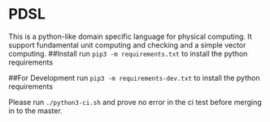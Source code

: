 # PDSL
This is a python-like domain specific language for physical computing. It support fundamental unit computing and checking and a simple vector computing.
##Install 
run `pip3 -m requirements.txt` to install the python requirements

##For Development
run `pip3 -m requirements-dev.txt` to install the python requirements

Please run `./python3-ci.sh` and prove no error in the ci test before merging in to the master.
